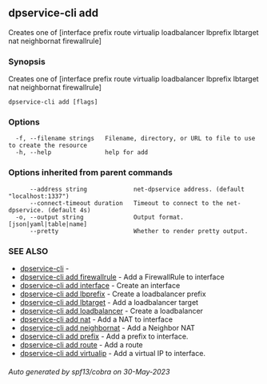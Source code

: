 ## dpservice-cli add

Creates one of [interface prefix route virtualip loadbalancer lbprefix lbtarget nat neighbornat firewallrule]

### Synopsis

Creates one of [interface prefix route virtualip loadbalancer lbprefix lbtarget nat neighbornat firewallrule]

```
dpservice-cli add [flags]
```

### Options

```
  -f, --filename strings   Filename, directory, or URL to file to use to create the resource
  -h, --help               help for add
```

### Options inherited from parent commands

```
      --address string             net-dpservice address. (default "localhost:1337")
      --connect-timeout duration   Timeout to connect to the net-dpservice. (default 4s)
  -o, --output string              Output format. [json|yaml|table|name]
      --pretty                     Whether to render pretty output.
```

### SEE ALSO

* [dpservice-cli](dpservice-cli.md)	 - 
* [dpservice-cli add firewallrule](dpservice-cli_add_firewallrule.md)	 - Add a FirewallRule to interface
* [dpservice-cli add interface](dpservice-cli_add_interface.md)	 - Create an interface
* [dpservice-cli add lbprefix](dpservice-cli_add_lbprefix.md)	 - Create a loadbalancer prefix
* [dpservice-cli add lbtarget](dpservice-cli_add_lbtarget.md)	 - Add a loadbalancer target
* [dpservice-cli add loadbalancer](dpservice-cli_add_loadbalancer.md)	 - Create a loadbalancer
* [dpservice-cli add nat](dpservice-cli_add_nat.md)	 - Add a NAT to interface
* [dpservice-cli add neighbornat](dpservice-cli_add_neighbornat.md)	 - Add a Neighbor NAT
* [dpservice-cli add prefix](dpservice-cli_add_prefix.md)	 - Add a prefix to interface.
* [dpservice-cli add route](dpservice-cli_add_route.md)	 - Add a route
* [dpservice-cli add virtualip](dpservice-cli_add_virtualip.md)	 - Add a virtual IP to interface.

###### Auto generated by spf13/cobra on 30-May-2023
